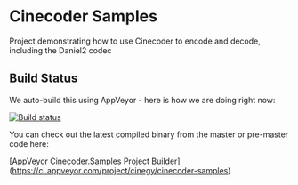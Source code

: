 # Cinecoder Samples
Project demonstrating how to use Cinecoder to encode and decode, including the Daniel2 codec

## Build Status
We auto-build this using AppVeyor - here is how we are doing right now:

[![Build status](https://ci.appveyor.com/api/projects/status/cbhe9hx8mne2yuej?svg=true)](https://ci.appveyor.com/project/cinegy/cinecoder-samples)

You can check out the latest compiled binary from the master or pre-master code here:

[AppVeyor Cinecoder.Samples Project Builder] (https://ci.appveyor.com/project/cinegy/cinecoder-samples)
